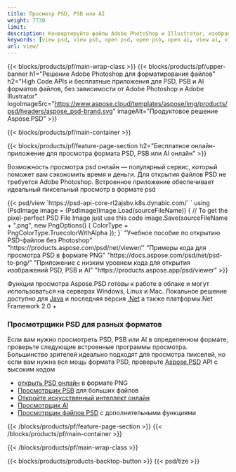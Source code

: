 ```yaml
---
title: Просмотр PSD, PSB или AI
weight: 7730
limit: 
description: Конвертируйте файлы Adobe PhotoShop и Illustrator, изображения и другие форматы
keywords: [view psd, view psb, open psd, open psb, open ai, view ai, view image, open photoshop file, open illustrator file]
url: view/
---
```


{{< blocks/products/pf/main-wrap-class >}}
{{< blocks/products/pf/upper-banner h1="Решение Adobe Photoshop для форматирования файлов" h2="High Code APIs и бесплатные приложения для PSD, PSB и AI форматов файлов, без зависимости от Adobe Photoshop и Adobe Illustrator" logoImageSrc="https://www.aspose.cloud/templates/aspose/img/products/psd/headers/aspose_psd-brand.svg" imageAlt="Продуктовое решение Aspose.PSD" >}}

{{< blocks/products/pf/main-container >}}

{{< blocks/products/pf/feature-page-section h2="Бесплатное онлайн-приложение для просмотра формата PSD, PSB или AI онлайн" >}}
<p>Возможность просмотра psd онлайн — популярный сервис, который поможет вам сэкономить время и деньги. Для открытия файлов PSD не требуется Adobe Photoshop. Встроенное приложение обеспечивает идеальный пиксельный просмотр в формате psd</p>
{{< psd/view `https://psd-api-core-rl2ajsbv.k8s.dynabic.com/` 
`    using (PsdImage image = (PsdImage)Image.Load(sourceFileName))
    {
        // To get the pixel-perfect PSD File Image just use this code
        image.Save(sourceFileName + ".png",  new PngOptions() {  ColorType = PngColorType.TruecolorWithAlpha });
    }` "Учебное пособие по открытию PSD-файлов без Photoshop" "https://products.aspose.com/psd/net/viewer/" "Примеры кода для просмотра PSD в формате PNG"  "https://docs.aspose.com/psd/net/psd-to-png/" "Приложение с низким уровнем кода для открытия изображений PSD, PSB и AI" "https://products.aspose.app/psd/viewer" >}}
<p>Функции просмотра Aspose.PSD готовы к работе в облаке и могут использоваться на серверах Windows, Linux и Mac. Локальное решение доступно для <a href="https://products.aspose.com/psd/java/">Java</a> и последняя версия <a href="https://products.aspose.com/psd/net/">.Net</a> а также платформы.Net Framework 2.0 +</p>

<h3 class="headingpdleft">Просмотрщики PSD для разных форматов</h3>
<p>Если вам нужно просмотреть PSD, PSB или AI в определенном формате, проверьте следующие встроенные программы просмотра. Большинство зрителей идеально подходят для просмотра пикселей, но если вам нужна вся мощь формата PSD, проверьте <a href="/psd/">Aspose.PSD</a> API с высоким кодом</p>
<ul>
<li><a href="open-psd-online">открыть PSD онлайн</a> в формате PNG</li>
<li><a href="psb">Просмотрщик PSB</a> для больших файлов</li>
<li><a href="open-ai-online">Откройте искусственный интеллект онлайн</a></li>
<li><a href="ai">Просмотрщик AI</a></li>
<li><a href="/psd/view/psd-file-viewer">Просмотрщик файлов PSD</a> с дополнительными функциями</li>
</ul>

{{< /blocks/products/pf/feature-page-section >}}
{{< /blocks/products/pf/main-container >}}


{{< /blocks/products/pf/main-wrap-class >}}

{{< blocks/products/products-backtop-button >}}
{{< psd/tize >}}
